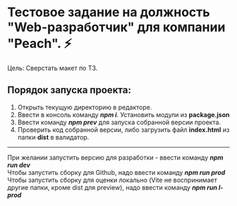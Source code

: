 # Тестовое задание на должность "Web-разработчик" для компании "Peach". ⚡   

Цель: Сверстать макет по ТЗ. 

## Порядок запуска проекта:   
1. Открыть текущую директорию в редакторе.
2. Ввести в консоль команду ***npm i***. Установить модули из **package.json**
3. Ввести команду ***npm prev*** для запуска собранной версии проекта.
4. Проверить код собранной версии, либо загрузить файл **index.html** из папки **dist** в валидатор.

---
При желании запустить версию для разработки - ввести команду ***npm run dev***   
Чтобы запустить сборку для Github, надо ввести команду ***npm run prod***   
Чтобы запустить сборку для оценки локально (Vite не воспринимает другие папки, кроме dist для preview), надо ввести команду ***npm run l-prod***   
